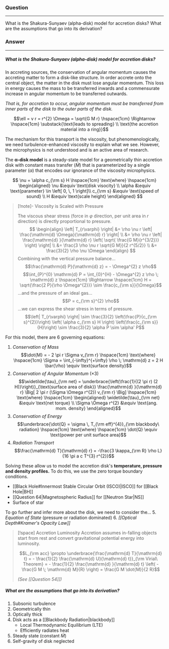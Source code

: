 ### Question
---
What is the Shakura-Sunyaev (alpha-disk) model for accretion disks? What are the assumptions that go into its derivation?

### Answer
---
##### What is the Shakura-Sunyaev (alpha-disk) model for accretion disks? 

In accreting sources, the conservation of angular momentum causes the accreting matter to form a disk-like structure. In order accrete onto the central object, the matter in the disk must lose angular momentum. This loss in energy causes the mass to be transferred inwards and a commensurate increase in angular momentum to be transferred outwards. 

*That is, for accretion to occur, angular momentum must be transferred from inner parts of the disk to the outer parts of the disk.*

$$\ell  = v r = r^{2} \Omega = \sqrt{G M r} \hspace{1cm} \Rightarrow \hspace{1cm} \substack{\text{leads to spreading} \\ \text{the accretion material into a ring}}$$

The mechanism for this transport is the viscosity, but phenomenologically, we need turbulence-enhanced viscosity to explain what we see. However, the microphysics is not understood and is an active area of research.

The **$\mathbf{\alpha}$-disk model** is a steady-state model for a geometrically thin accretion disk with constant mass transfer ($\dot{M}$) that is parameterized by a single parameter ($\alpha$) that encodes our ignorance of the viscosity microphysics.

$$
\nu = \alpha c_{\rm s} H 
\hspace{1cm} \text{where} \hspace{1cm} 
\begin{aligned}
	\nu &\equiv \text{disk visocity} \\
	\alpha &\equiv \text{parameter} \in \left[ 0, \, 1 \right]\\
	c_{\rm s} &\equiv \text{speed of sound} \\
	H &\equiv \text{scale height}
\end{aligned}
$$

> [!note]- Viscosity is Scaled with Pressure
> 
> The viscous shear stress (force in $\varphi$ direction, per unit area in $r$ direction) is directly proportional to pressure.
> $$
> \begin{align}
> 	\left| T_{r\varphi} \right| &= \rho \nu r \left| \frac{\mathrm{d} \Omega}{\mathrm{d} r} \right| \\
> 	&= \rho \nu r \left| \frac{\mathrm{d} }{\mathrm{d} r} \left( \sqrt{ \frac{G M}{r^{3/2}}} \right) \right| \\
> 	&= \frac{3 \rho \nu r \sqrt{G M}}{2 r^{5/2}} \\
> 	&= \frac{3}{2} \rho \nu \Omega
> \end{align}
> $$
> Combining with the vertical pressure balance...
> $$\frac{\mathrm{d} P}{\mathrm{d} z} = - \Omega^{2} z \rho$$
> $$\int_{P}^{0} \mathrm{d} P = \int_{0}^{H} - \Omega^{2} z \rho \; \mathrm{d} z \hspace{1cm} \Rightarrow \hspace{1cm} H = \sqrt{\frac{2 P}{\rho \Omega^{2}}} \sim \frac{c_{\rm s}}{\Omega}$$
> ...and the pressure of an ideal gas...
> $$P = c_{\rm s}^{2} \rho$$
> ...we can express the shear stress in terms of pressure.
> $$\left| T_{r\varphi} \right| \sim \frac{3}{2} \left(\frac{P}{c_{\rm s}^{2}}\right) \left( \alpha c_{\rm s} H \right) \left(\frac{c_{\rm s}}{H}\right) \sim \frac{3}{2} \alpha P \sim \alpha' P$$

For this model, there are 6 governing equations:
1) *Conservation of Mass* $$\dot{M} = - 2 \pi r \Sigma v_{\rm r} \hspace{1cm} \text{where} \hspace{1cm} \Sigma = \int_{-\infty}^{+\infty} \rho \; \mathrm{d} z = 2 H \bar{\rho} \equiv \text{surface density}$$
2) *Conservation of Angular Momentum* ($\times 3$) $$\widetilde{\tau}_{\rm net} = \underbrace{\left(\frac{1}{(2 \pi r) (2 H)}\right)}_{\text{surface area of disk}} \frac{\mathrm{d} }{\mathrm{d} r} \Big[ 2 \pi r (\Sigma \Omega r^{2}) v_{\rm r} \Big] \hspace{1cm} \text{where} \hspace{1cm} \begin{aligned} \widetilde{\tau}_{\rm net} &\equiv \text{net torque} \\ \Sigma \Omega r^{2} &\equiv \text{ang. mom. density} \end{aligned}$$
3) *Conservation of Energy* $$\underbrace{\dot{Q} = \sigma \, T_{\rm eff}^{4}}_{\rm blackbody\ radiation} \hspace{1cm} \text{where} \hspace{1cm} \dot{Q} \equiv \text{power per unit surface area}$$
4) *Radiation Transport* $$\frac{\mathrm{d} T}{\mathrm{d} r} = -\frac{3 \kappa_{\rm R} \rho L}{16 \pi a c T^{3} r^{2}}$$

Solving these allow us to model the accretion disk's **temperature, pressure and density profiles.** To do this, we use the zero torque boundary conditions.
- [[Black Hole#Innermost Stable Circular Orbit (ISCO)|ISCO]] for [[Black Hole|BH]]
- [[Question 64|Magnetospheric Radius]] for [[Neutron Star|NS]]
- Surface of star

To go further and infer more about the disk, we need to consider the...
5. *Equation of State* (pressure or radiation dominated)
6. *[[Optical Depth#Kramer's Opacity Law]]*


> [!space] Accretion Luminosity
> Accretion assumes in-falling objects start from rest and convert gravitational potential energy into luminosity. 
> 
> $$L_{\rm acc} \propto \underbrace{\frac{\mathrm{d} T}{\mathrm{d} t} = - \frac{1}{2} \frac{\mathrm{d} U}{\mathrm{d} t}}_{\rm Virial\ Theorem} = - \frac{1}{2} \frac{\mathrm{d} }{\mathrm{d} t} \left( - \frac{G M \; \mathrm{d} M}{R} \right) = \frac{G M \dot{M}}{2 R}$$
> 
> *(See [[Question 54]])*

##### What are the assumptions that go into its derivation?

1. Subsonic turbulence
2. Geometrically thin
3. Optically thick
4. Disk acts as a [[Blackbody Radiation|blackbody]]
	- Local Thermodynamic Equilibrium (LTE)
	- Efficiently radiates heat
5. Steady state (constant $\dot{M}$)
6. Self-gravity of disk neglected